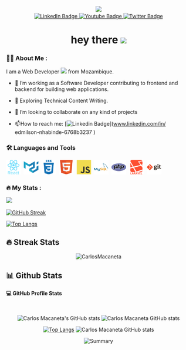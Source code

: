 <div id="header" align="center">
  <img src="https://media.giphy.com/media/M9gbBd9nbDrOTu1Mqx/giphy.gif" width="100"/>
</div>

<div id="badges" align="center">
  <a href="your-linkedin-URL">
    <img src="https://img.shields.io/badge/LinkedIn-blue?style=for-the-badge&logo=linkedin&logoColor=white" alt="LinkedIn Badge"/>
  </a>
  <a href="your-youtube-URL">
    <img src="https://img.shields.io/badge/YouTube-red?style=for-the-badge&logo=youtube&logoColor=white" alt="Youtube Badge"/>
  </a>
  <a href="your-twitter-URL">
    <img src="https://img.shields.io/badge/Twitter-blue?style=for-the-badge&logo=twitter&logoColor=white" alt="Twitter Badge"/>
  </a>
</div>

<h1 align="center">
  hey there
  <img src="https://media.giphy.com/media/hvRJCLFzcasrR4ia7z/giphy.gif" width="30px"/>
</h1>

<!-- ### Hi there 👋 -->
### :woman_technologist: About Me :

I am a Web Developer <img src="https://media.giphy.com/media/WUlplcMpOCEmTGBtBW/giphy.gif" width="30"> from Mozambique.

- :telescope: I’m working as a Software Developer contributing to frontend and backend for building web applications.

- :seedling: Exploring Technical Content Writing.

- 👯 I’m looking to collaborate on any kind of projects 

- :mailbox:How to reach me: [![Linkedin Badge](https://img.shields.io/badge/-Eddy-blue?style=flat&logo=Linkedin&logoColor=white)](www.linkedin.com/in/
edmilson-nhabinde-6768b3237
)

### :hammer_and_wrench: Languages and Tools 

<div>
  <img src="https://github.com/devicons/devicon/blob/master/icons/react/react-original-wordmark.svg" title="React" alt="React" width="40" height="40"/>&nbsp;
  <img src="https://github.com/devicons/devicon/blob/master/icons/materialui/materialui-original.svg" title="Material UI" alt="Material UI" width="40" height="40"/>&nbsp;
  <img src="https://github.com/devicons/devicon/blob/master/icons/css3/css3-plain-wordmark.svg"  title="CSS3" alt="CSS" width="40" height="40"/>&nbsp;
  <img src="https://github.com/devicons/devicon/blob/master/icons/html5/html5-original.svg" title="HTML5" alt="HTML" width="40" height="40"/>&nbsp;
  <img src="https://github.com/devicons/devicon/blob/master/icons/javascript/javascript-original.svg" title="JavaScript" alt="JavaScript" width="40" height="40"/>&nbsp;
  <img src="https://github.com/devicons/devicon/blob/master/icons/mysql/mysql-original-wordmark.svg" title="MySQL"  alt="MySQL" width="40" height="40"/>&nbsp;
    <img src="https://github.com/devicons/devicon/blob/master/icons/php/php-original.svg" title="Php" alt="Php" width="40" height="40"/>&nbsp;
  <img src="https://github.com/devicons/devicon/blob/master/icons/laravel/laravel-plain-wordmark.svg" title="Laravel" alt="Laravel" width="40" height="40"/>&nbsp;
  <img src="https://github.com/devicons/devicon/blob/master/icons/git/git-original-wordmark.svg" title="Git" **alt="Git" width="40" height="40"/>
</div>

### :fire: My Stats :
<div dir="auto">
    <a href="https://github.com/Eddy-Nhabinde">
        <img height="180em" src="https://github-readme-stats.vercel.app/api?username=Eddy-Nhabinde" data-canonical-src="https://github-readme-stats.vercel.app/api?username=Eddy-Nhabinde&amp;show_icons=true&amp&theme=dark&background=000000&amp&include_all_commits=true&amp&count_private=true" style="max-width: 100%;">
    </a>
 </div>

[![GitHub Streak](http://github-readme-streak-stats.herokuapp.com?user=Eddy-Nhabinde&theme=dark&background=000000)](https://git.io/streak-stats)

[![Top Langs](https://github-readme-stats.vercel.app/api/top-langs/?username=Eddy-Nhabinde&layout=compact&theme=vision-friendly-dark)](https://github.com/anuraghazra/github-readme-stats)






## 🔥 Streak Stats
<p align="center"><img src="https://github-readme-streak-stats.herokuapp.com/?user=Eddy-Nhabinde&theme=tokyonight" alt="CarlosMacaneta"  /></p>

## 📊 Github Stats 


  <p><b>💻 GitHub Profile Stats</b></p>
  <br/>
  
<div align="center">
	
![Carlos Macaneta's GitHub stats](https://github-readme-stats.vercel.app/api?username=CarlosMacaneta&show_icons=true&theme=tokyonight) 
![Carlos Macaneta GitHub stats](https://github-profile-summary-cards.vercel.app/api/cards/repos-per-language?username=CarlosMacaneta&theme=dracula)

[![Top Langs](https://github-readme-stats.vercel.app/api/top-langs/?username=CarlosMacaneta&langs_count=10&show_icons=true&theme=tokyonight&layout=compact)](https://github.com/CarlosMacaneta/github-readme-stats) 
![Carlos Macaneta GitHub stats](https://github-profile-summary-cards.vercel.app/api/cards/most-commit-language?username=CarlosMacaneta&theme=dracula&layout=compact)

![Summary](https://github-profile-summary-cards.vercel.app/api/cards/profile-details?username=CarlosMacaneta&theme=dracula)

</div>

